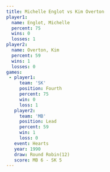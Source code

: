 ```yaml
---
title: Michelle Englot vs Kim Overton
player1:                
  name: Englot, Michelle
  percent: 75           
  wins: 0               
  losses: 1             
player2:                
  name: Overton, Kim    
  percent: 59           
  wins: 1               
  losses: 0             
games:
 - player1:          
     team: 'SK'      
     position: Fourth
     percent: 75     
     win: 0          
     loss: 1         
   player2:        
     team: 'MB'    
     position: Lead
     percent: 59   
     win: 1        
     loss: 0       
   event: Hearts        
   year: 1990           
   draw: Round Robin(12)
   score: MB 6 - SK 5   
---
```


